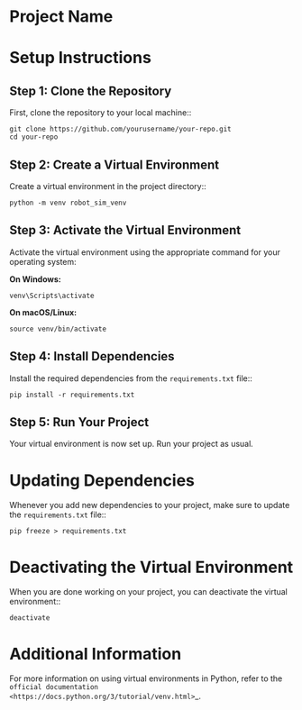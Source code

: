 Project Name
============

Setup Instructions
==================

Step 1: Clone the Repository
----------------------------
First, clone the repository to your local machine::

    git clone https://github.com/yourusername/your-repo.git
    cd your-repo

Step 2: Create a Virtual Environment
------------------------------------
Create a virtual environment in the project directory::

    python -m venv robot_sim_venv

Step 3: Activate the Virtual Environment
----------------------------------------
Activate the virtual environment using the appropriate command for your operating system:

**On Windows:**

    venv\Scripts\activate

**On macOS/Linux:**

    source venv/bin/activate

Step 4: Install Dependencies
----------------------------
Install the required dependencies from the `requirements.txt` file::

    pip install -r requirements.txt

Step 5: Run Your Project
------------------------
Your virtual environment is now set up. Run your project as usual.

Updating Dependencies
=====================
Whenever you add new dependencies to your project, make sure to update the `requirements.txt` file::

    pip freeze > requirements.txt

Deactivating the Virtual Environment
====================================
When you are done working on your project, you can deactivate the virtual environment::

    deactivate

Additional Information
======================
For more information on using virtual environments in Python, refer to the `official documentation <https://docs.python.org/3/tutorial/venv.html>`_.
